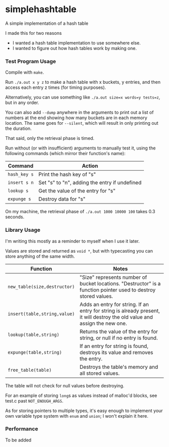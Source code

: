 # simplehashtable
A simple implementation of a hash table

I made this for two reasons
* I wanted a hash table implementation to use somewhere else.
* I wanted to figure out how hash tables work by making one.

### Test Program Usage

Compile with `make`.

Run `./a.out x y z` to make a hash table with x buckets, y entries, and then access each entry z times (for timing purposes).

Alternatively, you can use something like `./a.out size=x words=y tests=z`, but in any order.

You can also add `--dump` anywhere in the arguments to print out a list of numbers at the end showing how many buckets are in each memory location.
The same goes for `--silent`, which will result in only printing out the duration.

That said, only the retrieval phase is timed.

Run without (or with insufficient) arguments to manually test it, using the following commands (which mirror their function's name):

Command      | Action
---          | ---
`hash_key s` | Print the hash key of "s"
`insert s n` | Set "s" to "n", adding the entry if undefined
`lookup s`   | Get the value of the entry for "s"
`expunge s`  | Destroy data for "s"

On my machine, the retrieval phase of `./a.out 1000 10000 100` takes 0.3 seconds.

### Library Usage

I'm writing this mostly as a reminder to myself when I use it later.

Values are stored and returned as `void *`, but with typecasting you can store anything of the same width.

Function                     | Notes
---                          | ---
`new_table(size,destructor)` | "Size" represents number of bucket locations. "Destructor" is a function pointer used to destroy stored values.
`insert(table,string,value)` | Adds an entry for string. If an entry for string is already present, it will destroy the old value and assign the new one.
`lookup(table,string)`       | Returns the value of the entry for string, or null if no entry is found.
`expunge(table,string)`      | If an entry for string is found, destroys its value and removes the entry.
`free_table(table)`          | Destroys the table's memory and all stored values.

The table will not check for null values before destroying.

For an example of storing `long`s as values instead of malloc'd blocks, see test.c past `NOT_ENOUGH_ARGS`.

As for storing pointers to multiple types, it's easy enough to implement your own variable type system with `enum` and `union`; I won't explain it here.

### Performance

To be added
